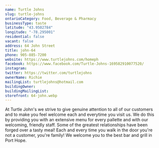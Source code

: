 ```yaml
---
name: Turtle Johns 
slug: turtle-johns
ontarioCategory: Food, Beverage & Pharmacy
businessType: taste
latitude: "43.9502784"
longitude: "-78.295001"
residential: false
vacant: false
address: 64 John Street
title: john-64
phone: 905-885-7200
website: https://www.turtlejohns.com/homeph
facebook: https://www.facebook.com/Turtle-Johns-169582910077520/
instagram:
twitter: https://twitter.com/turtlejohns
ownerName: Richie
mailingList: turtlejohns@hotmail.com
buildingOwner:
buildingMailingList:
storefront: 64-john.webp
---
```


At Turtle John's we strive to give genuine attention to all of our customers and to make you feel welcome each and
everytime you visit us. We do this by providing you with an extensive menu for every pallette and with our welcoming,
friendly staff. Some of the greatest relationships have been forged over a tasty meal! Each and every time you walk in
the door you're not a customer, you're family! We welcome you to the best bar and grill in Port Hope.
